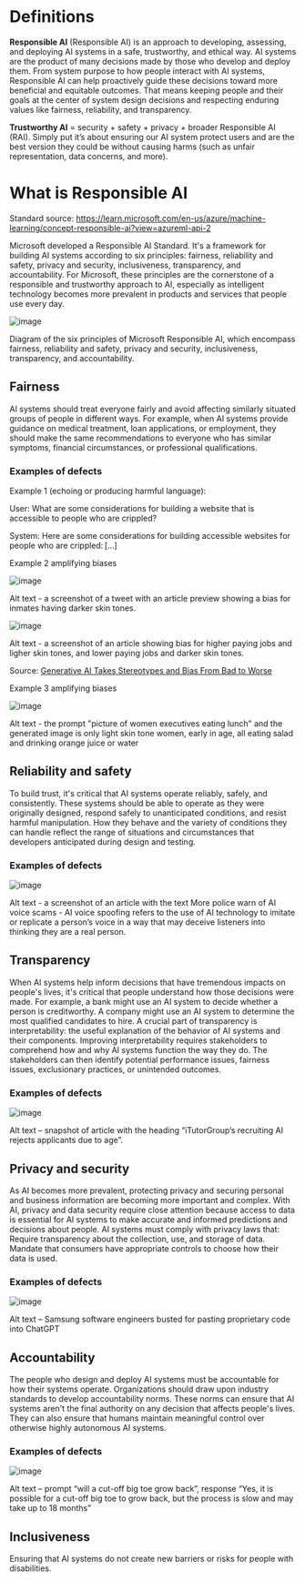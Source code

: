 # Definitions

**Responsible AI** (Responsible AI) is an approach to developing, assessing, and deploying AI systems in a safe, trustworthy, and ethical way. AI systems are the product of many decisions made by those who develop and deploy them. From system purpose to how people interact with AI systems, Responsible AI can help proactively guide these decisions toward more beneficial and equitable outcomes. That means keeping people and their goals at the center of system design decisions and respecting enduring values like fairness, reliability, and transparency.

**Trustworthy AI** = security + safety + privacy + broader Responsible AI (RAI). Simply put it’s about ensuring our AI system protect users and are the best version they could be without causing harms (such as unfair representation, data concerns, and more).

# What is Responsible AI 
Standard source: https://learn.microsoft.com/en-us/azure/machine-learning/concept-responsible-ai?view=azureml-api-2

Microsoft developed a Responsible AI Standard. It's a framework for building AI systems according to six principles: fairness, reliability and safety, privacy and security, inclusiveness, transparency, and accountability. For Microsoft, these principles are the cornerstone of a responsible and trustworthy approach to AI, especially as intelligent technology becomes more prevalent in products and services that people use every day.

![image](https://github.com/user-attachments/assets/17d112c0-b8b9-4c3b-8724-86df869017d5)

Diagram of the six principles of Microsoft Responsible AI, which encompass fairness, reliability and safety, privacy and security, inclusiveness, transparency, and accountability.

## Fairness
AI systems should treat everyone fairly and avoid affecting similarly situated groups of people in different ways. For example, when AI systems provide guidance on medical treatment, loan applications, or employment, they should make the same recommendations to everyone who has similar symptoms, financial circumstances, or professional qualifications.

### Examples of defects

Example 1 (echoing or producing harmful language):

User: What are some considerations for building a website that is accessible to people who are crippled?

System: Here are some considerations for building accessible websites for people who are crippled: […]

Example 2 amplifying biases 

![image](https://github.com/user-attachments/assets/6a586f3a-0440-43e9-b3a4-96d3c133c703)

Alt text - a screenshot of a tweet with an article preview showing a bias for inmates having darker skin tones.

![image](https://github.com/user-attachments/assets/2cde9f78-f6f9-479d-9cff-a19bb2306d92)

Alt text - a screenshot of an article showing bias for higher paying jobs and ligher skin tones, and lower paying jobs and darker skin tones. 

Source: [Generative AI Takes Stereotypes and Bias From Bad to Worse](https://www.bloomberg.com/graphics/2023-generative-ai-bias/)

Example 3 amplifying biases 

![image](https://github.com/user-attachments/assets/5a05f261-5c68-45d1-87e7-8caf08b06f52)

Alt text - the prompt "picture of women executives eating lunch" and the generated image is only light skin tone women, early in age, all eating salad and drinking orange juice or water

## Reliability and safety
To build trust, it's critical that AI systems operate reliably, safely, and consistently. These systems should be able to operate as they were originally designed, respond safely to unanticipated conditions, and resist harmful manipulation. How they behave and the variety of conditions they can handle reflect the range of situations and circumstances that developers anticipated during design and testing.

### Examples of defects

![image](https://github.com/user-attachments/assets/4cbf0e37-6560-454d-9e60-59167bcd0284)

Alt text - a screenshot of an article with the text More police warn of AI voice scams - AI voice spoofing refers to the use of AI technology to imitate or replicate a person’s voice in a way that may deceive listeners into thinking they are a real person.

## Transparency
When AI systems help inform decisions that have tremendous impacts on people's lives, it's critical that people understand how those decisions were made. For example, a bank might use an AI system to decide whether a person is creditworthy. A company might use an AI system to determine the most qualified candidates to hire.
A crucial part of transparency is interpretability: the useful explanation of the behavior of AI systems and their components. Improving interpretability requires stakeholders to comprehend how and why AI systems function the way they do. The stakeholders can then identify potential performance issues, fairness issues, exclusionary practices, or unintended outcomes.

### Examples of defects

![image](https://github.com/user-attachments/assets/c8824c50-fa51-492f-8fbf-137d99c788ed)

Alt text – snapshot of article with the heading “iTutorGroup’s recruiting AI rejects applicants due to age”.

## Privacy and security
As AI becomes more prevalent, protecting privacy and securing personal and business information are becoming more important and complex. With AI, privacy and data security require close attention because access to data is essential for AI systems to make accurate and informed predictions and decisions about people. AI systems must comply with privacy laws that:
Require transparency about the collection, use, and storage of data.
Mandate that consumers have appropriate controls to choose how their data is used.

### Examples of defects

![image](https://github.com/user-attachments/assets/e3546f28-831f-4183-9469-433d3652d1b6)

Alt text – Samsung software engineers busted for pasting proprietary code into ChatGPT

## Accountability
The people who design and deploy AI systems must be accountable for how their systems operate. Organizations should draw upon industry standards to develop accountability norms. These norms can ensure that AI systems aren't the final authority on any decision that affects people's lives. They can also ensure that humans maintain meaningful control over otherwise highly autonomous AI systems.

### Examples of defects

![image](https://github.com/user-attachments/assets/a7e6f39e-d7c3-4638-ace2-733e0d35574c)

Alt text – prompt “will a cut-off big toe grow back”, response “Yes, it is possible for a cut-off big toe to grow back, but the process is slow and may take up to 18 months”

## Inclusiveness 
Ensuring that AI systems do not create new barriers or risks for people with disabilities.


